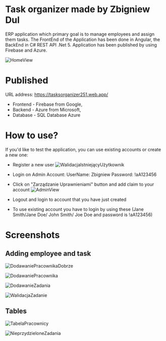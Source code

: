 # Task organizer made by Zbigniew Dul

ERP application which primary goal is to manage employees and assign them tasks. The FrontEnd of the Application has been done in Angular, the BackEnd in C# REST API .Net 5.
Application has been published by using Firebase and Azure. 

![HomeView](https://user-images.githubusercontent.com/79752413/136762186-10355bcb-d9f8-4e79-b3c3-e690c31df87d.png)

# Published

URL address: https://tasksorganizer251.web.app/

- Frontend - Firebase from Google,
- Backend - Azure from Microsoft,
- Database - SQL Database Azure

# How to use?

If you'd like to test the application, you can use existing accounts or create a new one:
- Register a new user
![WalidacjaIstniejącyUżytkownik](https://user-images.githubusercontent.com/79752413/136765837-a9efd801-5830-43c1-8ba2-ba214d3346bb.png)

- Login on Admin Account: UserName: Zbigniew Password: !aA123456
- Click on "Zarządzanie Uprawnieniami" button and add claim to your account
![AdminView](https://user-images.githubusercontent.com/79752413/136766355-b3a074c5-d0d3-4a36-8c14-73f024cf2bc2.png)

- Logout and login to account that you have just created

- To use existing account you have to login by using these (Jane Smith/Jane Doe/ John Smith/ Joe Doe and password is !aA123456)

# Screenshots

## Adding employee and task

![DodawaniePracownikaDobrze](https://user-images.githubusercontent.com/79752413/136766937-a970f69c-05d3-46c6-9669-3dff37b9b1eb.png)

![DodawaniePracownika](https://user-images.githubusercontent.com/79752413/136766985-a2d1d014-8198-4661-8ff3-7c1716f520cb.png)

![DodawanieZadania](https://user-images.githubusercontent.com/79752413/136767030-f8925e08-6728-485d-8599-f15eee8cb270.png)

![WalidacjaZadanie](https://user-images.githubusercontent.com/79752413/136767085-8f128d17-f056-401f-90bf-d25087d07ba6.png)

## Tables

![TabelaPracownicy](https://user-images.githubusercontent.com/79752413/136767173-b43eca04-cf13-458e-9ca4-4068d0a1f5f3.png)

![NieprzydzieloneZadania](https://user-images.githubusercontent.com/79752413/136767256-03a15fa2-23be-4688-b6a6-2831e2013454.png)

